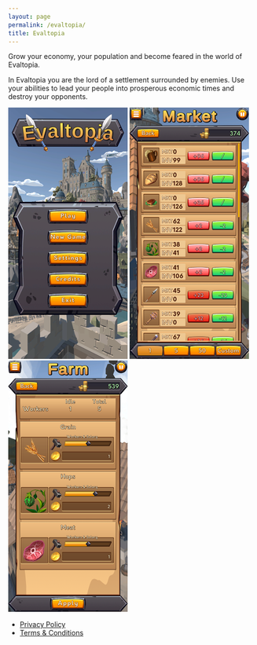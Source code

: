 ```yaml
---
layout: page
permalink: /evaltopia/
title: Evaltopia
---
```


Grow your economy, your population and become feared in the world of Evaltopia.

In Evaltopia you are the lord of a settlement surrounded by enemies.
Use your abilities to lead your people into prosperous economic times and destroy your opponents.

![](/assets/images/evaltopia/screen1.png)
![](/assets/images/evaltopia/screen2.png)
![](/assets/images/evaltopia/screen3.png)

- [Privacy Policy](/evaltopia-privacy-policy/)
- [Terms & Conditions](/evaltopia-terms-and-conditions/)